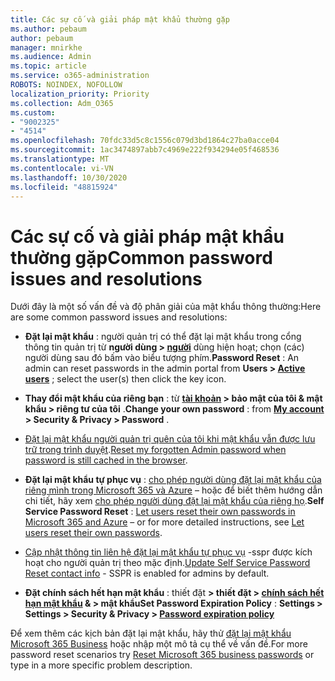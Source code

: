 ```yaml
---
title: Các sự cố và giải pháp mật khẩu thường gặp
ms.author: pebaum
author: pebaum
manager: mnirkhe
ms.audience: Admin
ms.topic: article
ms.service: o365-administration
ROBOTS: NOINDEX, NOFOLLOW
localization_priority: Priority
ms.collection: Adm_O365
ms.custom:
- "9002325"
- "4514"
ms.openlocfilehash: 70fdc33d5c8c1556c079d3bd1864c27ba0acce04
ms.sourcegitcommit: 1ac3474897abb7c4969e222f934294e05f468536
ms.translationtype: MT
ms.contentlocale: vi-VN
ms.lasthandoff: 10/30/2020
ms.locfileid: "48815924"
---
```

# <a name="common-password-issues-and-resolutions"></a><span data-ttu-id="5df66-102">Các sự cố và giải pháp mật khẩu thường gặp</span><span class="sxs-lookup"><span data-stu-id="5df66-102">Common password issues and resolutions</span></span>

<span data-ttu-id="5df66-103">Dưới đây là một số vấn đề và độ phân giải của mật khẩu thông thường:</span><span class="sxs-lookup"><span data-stu-id="5df66-103">Here are some common password issues and resolutions:</span></span>

- <span data-ttu-id="5df66-104">**Đặt lại mật khẩu** : người quản trị có thể đặt lại mật khẩu trong cổng thông tin quản trị từ **người dùng > [người](https://portal.office.com/adminportal/home#/users)** dùng hiện hoạt; chọn (các) người dùng sau đó bấm vào biểu tượng phím.</span><span class="sxs-lookup"><span data-stu-id="5df66-104">**Password Reset** : An admin can reset passwords in the admin portal from **Users > [Active users](https://portal.office.com/adminportal/home#/users)** ; select the user(s) then click the key icon.</span></span>

- <span data-ttu-id="5df66-105">**Thay đổi mật khẩu của riêng bạn** : từ **[tài khoản](https://portal.office.com/account/#home) > bảo mật của tôi & mật khẩu > riêng tư của tôi** .</span><span class="sxs-lookup"><span data-stu-id="5df66-105">**Change your own password** :  from  **[My account](https://portal.office.com/account/#home) >  Security & Privacy > Password** .</span></span>

- <span data-ttu-id="5df66-106">[Đặt lại mật khẩu người quản trị quên của tôi khi mật khẩu vẫn được lưu trữ trong trình duyệt](https://docs.microsoft.com/microsoft-365/admin/add-users/reset-passwords?view=o365-worldwide#reset-my-admin-password).</span><span class="sxs-lookup"><span data-stu-id="5df66-106">[Reset my forgotten Admin password when password is still cached in the browser](https://docs.microsoft.com/microsoft-365/admin/add-users/reset-passwords?view=o365-worldwide#reset-my-admin-password).</span></span>

- <span data-ttu-id="5df66-107">**Đặt lại mật khẩu tự phục vụ** : [cho phép người dùng đặt lại mật khẩu của riêng mình trong Microsoft 365 và Azure](https://portal.office.com/adminportal/home#/SettingsMultiPivot/:/Settings/L1/SelfServiceReset) – hoặc để biết thêm hướng dẫn chi tiết, hãy xem [cho phép người dùng đặt lại mật khẩu của riêng họ](https://docs.microsoft.com/microsoft-365/admin/add-users/let-users-reset-passwords).</span><span class="sxs-lookup"><span data-stu-id="5df66-107">**Self Service Password Reset** : [Let users reset their own passwords in Microsoft 365 and Azure](https://portal.office.com/adminportal/home#/SettingsMultiPivot/:/Settings/L1/SelfServiceReset) – or for more detailed instructions, see [Let users reset their own passwords](https://docs.microsoft.com/microsoft-365/admin/add-users/let-users-reset-passwords).</span></span>

- <span data-ttu-id="5df66-108">[Cập nhật thông tin liên hệ đặt lại mật khẩu tự phục vụ](https://go.microsoft.com/fwlink/?linkid=849451) -sspr được kích hoạt cho người quản trị theo mặc định.</span><span class="sxs-lookup"><span data-stu-id="5df66-108">[Update Self Service Password Reset contact info](https://go.microsoft.com/fwlink/?linkid=849451) - SSPR is enabled for admins by default.</span></span> 

- <span data-ttu-id="5df66-109">**Đặt chính sách hết hạn mật khẩu** : thiết đặt **> thiết đặt > [chính sách hết hạn mật khẩu](https://admin.microsoft.com/AdminPortal/Home#/SettingsMultiPivot/:/Settings/L1/PasswordPolicy) & > mật khẩu**</span><span class="sxs-lookup"><span data-stu-id="5df66-109">**Set Password Expiration Policy** : **Settings > Settings > Security & Privacy > [Password expiration policy](https://admin.microsoft.com/AdminPortal/Home#/SettingsMultiPivot/:/Settings/L1/PasswordPolicy)**</span></span>

<span data-ttu-id="5df66-110">Để xem thêm các kịch bản đặt lại mật khẩu, hãy thử [đặt lại mật khẩu Microsoft 365 Business](https://docs.microsoft.com/microsoft-365/admin/add-users/reset-passwords) hoặc nhập một mô tả cụ thể về vấn đề.</span><span class="sxs-lookup"><span data-stu-id="5df66-110">For more password reset scenarios try [Reset Microsoft 365 business passwords](https://docs.microsoft.com/microsoft-365/admin/add-users/reset-passwords) or type in a more specific problem description.</span></span>
